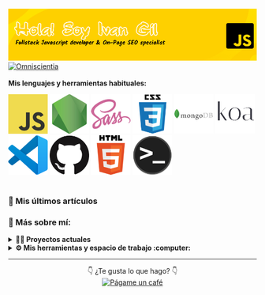 ![Header](./github-header-image.jpg)
<a href="https://omniscientia.es/autor/ivan/">![Omniscientia](https://img.shields.io/badge/Mi%20sitio%20web-omniscientia.es-purple?style=for-the-badge&logo=appveyor)</a>
</br></br>
**Mis lenguajes y herramientas habituales:**  

<code><img height="80" src="https://raw.githubusercontent.com/github/explore/80688e429a7d4ef2fca1e82350fe8e3517d3494d/topics/javascript/javascript.png"></code>
<code><img height="80" src="https://raw.githubusercontent.com/github/explore/80688e429a7d4ef2fca1e82350fe8e3517d3494d/topics/nodejs/nodejs.png"></code>
<code><img height="80" src="https://raw.githubusercontent.com/github/explore/80688e429a7d4ef2fca1e82350fe8e3517d3494d/topics/sass/sass.png"></code>
<code><img height="80" src="https://raw.githubusercontent.com/github/explore/80688e429a7d4ef2fca1e82350fe8e3517d3494d/topics/css/css.png"></code>
<code><img height="80" src="https://raw.githubusercontent.com/github/explore/80688e429a7d4ef2fca1e82350fe8e3517d3494d/topics/mongodb/mongodb.png"></code>
<code><img height="80" src="https://raw.githubusercontent.com/github/explore/80688e429a7d4ef2fca1e82350fe8e3517d3494d/topics/koa/koa.png"></code>
<code><img height="80" src="https://raw.githubusercontent.com/github/explore/80688e429a7d4ef2fca1e82350fe8e3517d3494d/topics/visual-studio-code/visual-studio-code.png"></code>
<code><img height="80" src="https://raw.githubusercontent.com/github/explore/78df643247d429f6cc873026c0622819ad797942/topics/github/github.png"></code>
<code><img height="80" src="https://raw.githubusercontent.com/github/explore/80688e429a7d4ef2fca1e82350fe8e3517d3494d/topics/html/html.png"></code>
<code><img height="80" src="https://raw.githubusercontent.com/github/explore/80688e429a7d4ef2fca1e82350fe8e3517d3494d/topics/terminal/terminal.png"></code>
<br><br>

### :bookmark_tabs: Mis últimos artículos
<!-- OMNISCIENTIA:START -->
<!-- OMNISCIENTIA:END -->

###  :boy: Más sobre mí:
<details>
  <summary><b>🧑‍🚀 Proyectos actuales</b></summary>

  <br />
  <table>
    <thead align="center">
      <tr border: none;>
        <td><b>💻 Projecto</b></td>
        <td><b>🌟 Estado</b></td>
        <td><b>👨‍💻 Lenguajes</b></td>
      </tr>
    </thead>
    <tbody>
      <tr>
	      <td><a href="https://github.com/ivangil-dev/linneo"><b>:telescope: Linneo</b></a></td>
        <td>Activo (Privado :lock:)</td>
        <td>
        <img alt="Language" src="https://img.shields.io/badge/Javascript-24%2C2%25-yellow?style=flat-square&logo=appveyor"/>
        <img alt="Language" src="https://img.shields.io/badge/Handlebars-56%25-orange?style=flat-square&logo=appveyor"/>
        <img alt="Language" src="https://img.shields.io/badge/SCSS-19%2C7%25-pink?style=flat-square&logo=appveyor"/>
        </td>
      </tr>
      <tr>
	      <td><a href="https://github.com/ivangil-dev/sance"><b>:satellite: Sance</b></a></td>
        <td>Activo (Privado :lock:)</td>
        <td>
        <img alt="Language" src="https://img.shields.io/badge/Javascript-100%25-yellow?style=flat-square&logo=appveyor"/>
        </td>
      </tr>
      <tr>
	      <td><a href="https://github.com/ivangil-dev/Portal/tree/1.22.4-spanish"><b>:ghost: Portal.js español</b></a></td>
        <td>Activo (Público :unlock:)</td>
        <td>
        <img alt="Language" src="https://img.shields.io/badge/Javascript-99%2C6%25-yellow?style=flat-square&logo=appveyor"/>
        </td>
      </tr>
    </tbody>
  </table>
  <br />
</details>
 
<details>	
  <br />
  <summary><b>⚙️ Mis herramientas y espacio de trabajo :computer:</b></summary>
  	<ul>
  	  <li><b>Sistemas:</b> Ubuntu server 20.04 & Windows 11 Pro</li>
	    <li><b>Portátil: </b> Huawei Matebook D15</li>
  	  <li><b>Navegador: </b> Chrome & Chrome Canary</li>
	    <li><b>Terminal: </b> Hyper</li>
	    <li><b>Editor:</b> Visual Studio Code</li>
	    <li><b>Ordenador:</b> AMD Ryzen 9 3900X (12Core) 128GB RAM, RTX 2070 Super</li>
	    <br />
	</ul>
</details>

---- 

<div align="center">
👇 ¿Te gusta lo que hago? 👇
</br>
<a href="https://www.buymeacoffee.com/Ivangil" target="_blank">
  <img src="https://cdn.buymeacoffee.com/buttons/v2/default-yellow.png" alt="Págame un café" style="height: 60px !important;width: 217px !important;" >
</a>
</div>
